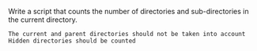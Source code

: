 Write a script that counts the number of directories and sub-directories in the current directory.

    The current and parent directories should not be taken into account
    Hidden directories should be counted
